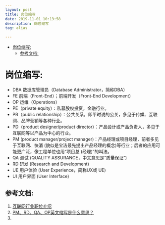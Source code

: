 ```yaml
---
layout: post
title: 岗位缩写
date: 2019-11-01 10:13:58
description: 岗位缩写
tag: alias

---
```



- [岗位缩写:](#岗位缩写)
  - [参考文档:](#参考文档)

# 岗位缩写:
+ DBA 数据库管理员（Database Administrator，简称DBA）
+ FE 前端（Front-End）；前端开发（Front-End Development）
+ OP 运维（Operations）
+ PE（private equity）：私募股权投资，金融行业。
+ PR（public relationship）：公共关系，即平时说的公关，多见于传媒、互联网、品牌营销等各种行业。
+ PD（product designer/product director）：产品设计或产品负责人，多见于互联网等以产品为中心的行业。
+ PM (product manager/project manager)：产品经理或项目经理，前者多见于互联网、快消 (貌似是宝洁最先提出产品经理的概念)等行业；后者的应用可能更广泛，像工程单位也用“项目总 (经理)”的叫法。
+ QA 测试 (QUALITY ASSURANCE，中文意思是“质量保证”)
+ RD 研发 (Research and Development)
+ UE 用户体验 (User Experience，简称UX或 UE)
+ UI 用户界面 (User Interface)


## 参考文档:
1. [互联网行业职位介绍](https://blog.csdn.net/dr_guo/article/details/50616086)
2. [PM、RD、QA、OP英文缩写是什么意思？](https://zhidao.baidu.com/question/585199753.html)
3. 